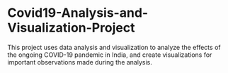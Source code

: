 # Covid19-Analysis-and-Visualization-Project
This project uses data analysis and visualization to analyze the effects of the ongoing COVID-19 pandemic in India, and create visualizations for important observations made during the analysis.
